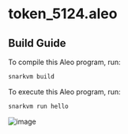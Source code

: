 # token_5124.aleo

## Build Guide

To compile this Aleo program, run:
```bash
snarkvm build
```

To execute this Aleo program, run:
```bash
snarkvm run hello
```
![image](https://github.com/Qgoni/TokenTransfer/assets/109035197/7eba8797-429b-4ac7-983a-3b7903508a45)

